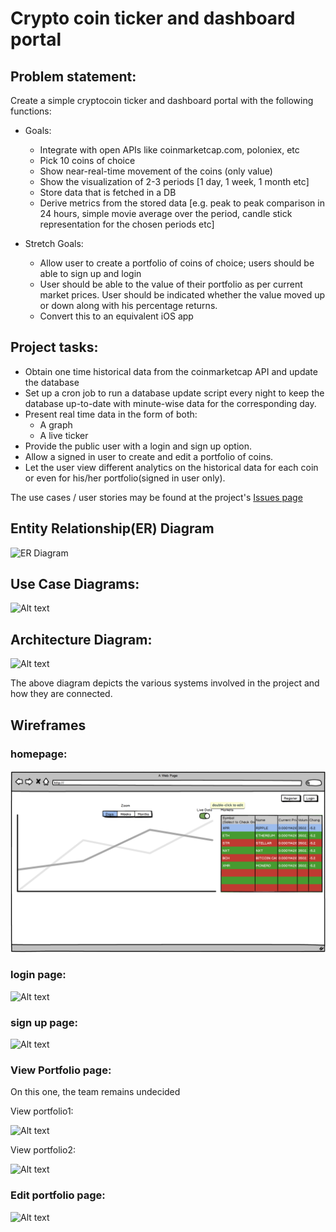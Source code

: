 # Crypto coin ticker and dashboard portal

## Problem statement:

Create a simple cryptocoin ticker and dashboard portal with the following functions:

- Goals:
  - Integrate with open APIs like coinmarketcap.com, poloniex, etc
  - Pick 10 coins of choice
  - Show near-real-time movement of the coins (only value)
  - Show the visualization of 2-3 periods [1 day, 1 week, 1 month etc]
  - Store data that is fetched in a DB
  - Derive metrics from the stored data [e.g. peak to peak comparison in 24 hours, simple movie average over the period, candle stick representation for the chosen periods etc]

- Stretch Goals:
  - Allow user to create a portfolio of coins of choice; users should be able to sign up and login
  - User should be able to the value of their portfolio as per current market prices. User should be indicated whether the value moved up or down along with his percentage returns.
  - Convert this to an equivalent iOS app

## Project tasks:

- Obtain one time historical data from the coinmarketcap API and update the database
- Set up a cron job to run a database update script every night to keep the database up-to-date with minute-wise data for the corresponding day.
- Present real time data in the form of both:
  - A graph
  - A live ticker
- Provide the public user with a login and sign up option.
- Allow a signed in user to create and edit a portfolio of coins.
- Let the user view different analytics on the historical data for each coin or even for his/her portfolio(signed in user only).


The use cases / user stories may be found at the project's [Issues page](https://github.com/shubhamzanwar/cryptocoin-folio/issues)

## Entity Relationship(ER) Diagram

![ER Diagram](https://github.com/shubhamzanwar/cryptocoin-folio/blob/master/Docs/er.jpg)

## Use Case Diagrams:

![Alt text](https://github.com/shubhamzanwar/cryptocoin-folio/blob/master/Docs/usecaseDiagram.png)

## Architecture Diagram:

![Alt text](https://github.com/shubhamzanwar/cryptocoin-folio/blob/master/Docs/architechtureDiagram.png)

The above diagram depicts the various systems involved in the project and how they are connected.

## Wireframes

### homepage:

![Alt text](https://github.com/TechUniv2018/cryptocoin-folio/blob/master/Docs/wireframes/homepage.png)

### login page:

![Alt text](https://github.com/shubhamzanwar/cryptocoin-folio/blob/master/Docs/wireframes/login.png)

### sign up page:

![Alt text](https://github.com/shubhamzanwar/cryptocoin-folio/blob/master/Docs/wireframes/register.png)

### View Portfolio page:

On this one, the team remains undecided

View portfolio1:

![Alt text](https://github.com/shubhamzanwar/cryptocoin-folio/blob/master/Docs/wireframes/viewportfolio1.png)

View portfolio2:

![Alt text](https://github.com/shubhamzanwar/cryptocoin-folio/blob/master/Docs/wireframes/viewportfolio2.png)

### Edit portfolio page:

![Alt text](https://github.com/shubhamzanwar/cryptocoin-folio/blob/master/Docs/wireframes/editportfolio.png)
